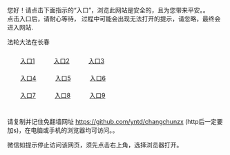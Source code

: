 您好！请点击下面指示的“入口”，浏览此网站是安全的，且为您带来平安。。 <br/>
点击入口后，请耐心等待， 过程中可能会出现无法打开的提示，请忽略，最终会进入网站. </br>

法轮大法在长春<br/>
<div style="padding:10px"><a style="margin:20px" target="_blank" href="https://ddrp5r0504n90.cloudfront.net/2Qpsp?pbxtbxy" id="ccLink1" rel="nofollow">入口1</a> <a target="_blank" style="margin:20px" href="https://d2gfto5stsir3w.cloudfront.net/2Qpsp?fbehmhw" id="ccLink2" rel="nofollow">入口2</a> <a style="margin:20px" target="_blank" href="https://d167wk4h2jgjvi.cloudfront.net/2Qpsp?ejsbd" id="ccLink3" rel="nofollow">入口3</a></div>

<div style="padding:10px" ><a style="margin:20px" target="_blank" href="https://ddrp5r0504n90.cloudfront.net/2Qpsp?pbxtbxy" id="ccLink4" rel="nofollow">入口4</a> <a style="margin:20px" href="https://d2gfto5stsir3w.cloudfront.net/2Qpsp?fbehmhw" target="_blank" id="ccLink5" rel="nofollow">入口5</a> <a style="margin:20px" href="https://d167wk4h2jgjvi.cloudfront.net/2Qpsp?ejsbd" target="_blank" id="ccLink6" rel="nofollow">入口6</a></div>

<div style="padding:10px"><a style="margin:20px" target="_blank" href="https://ddrp5r0504n90.cloudfront.net/2Qpsp?pbxtbxy" id="ccLink7" rel="nofollow">入口7</a> <a style="margin:20px" href="https://d2gfto5stsir3w.cloudfront.net/2Qpsp?fbehmhw" target="_blank" id="ccLink8" rel="nofollow">入口8</a> <a style="margin:20px" target="_blank" href="https://d167wk4h2jgjvi.cloudfront.net/2Qpsp?ejsbd" id="ccLink9" rel="nofollow">入口9</a></div>

<br/>



请复制并记住免翻墙网址 https://github.com/yntd/changchunzx (http后一定要加s)，在电脑或手机的浏览器均可访问。。<br/>

微信如提示停止访问该网页，须先点击右上角，选择浏览器打开。
